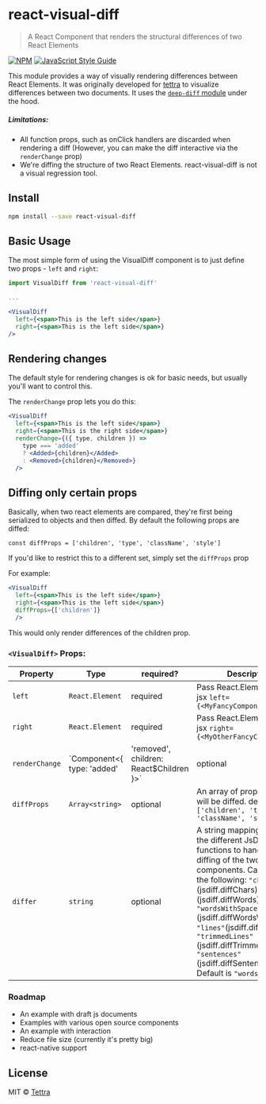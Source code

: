 # react-visual-diff

> A React Component that renders the structural differences of two React Elements

[![NPM](https://img.shields.io/npm/v/react-visual-diff.svg)](https://www.npmjs.com/package/react-visual-diff) [![JavaScript Style Guide](https://img.shields.io/badge/code_style-standard-brightgreen.svg)](https://standardjs.com)

This module provides a way of visually rendering differences between React Elements. It was originally developed for [tettra](http://tettra.co/) to visualize differences between two documents. It uses the [`deep-diff` module](https://www.npmjs.com/package/deep-diff) under the hood.

##### Limitations:
- All function props, such as onClick handlers are discarded when rendering a diff (However, you can make the diff interactive via the `renderChange` prop)
- We're diffing the structure of two React Elements. react-visual-diff is not a visual regression tool.

## Install

```bash
npm install --save react-visual-diff
```

## Basic Usage

The most simple form of using the VisualDiff component is to just define two props - `left` and `right`:

```jsx
import VisualDiff from 'react-visual-diff'

...

<VisualDiff
  left={<span>This is the left side</span>}
  right={<span>This is the left side</span>}
/>
```

## Rendering changes

The default style for rendering changes is ok for basic needs, but usually you'll want to control this.

The `renderChange` prop lets you do this:


```jsx
<VisualDiff
  left={<span>This is the left side</span>}
  right={<span>This is the right side</span>}
  renderChange={({ type, children }) => 
    type === 'added'
    ? <Added>{children}</Added>
    : <Removed>{children}</Removed>}
  />
```

## Diffing only certain props

Basically, when two react elements are compared, they're first being serialized to objects and then diffed. By default the following props are diffed:

```
const diffProps = ['children', 'type', 'className', 'style']
```

If you'd like to restrict this to a different set, simply set the `diffProps` prop

For example:

```jsx
<VisualDiff
  left={<span>This is the left side</span>}
  right={<span>This is the left side</span>}
  diffProps={['children']}
  />
```

This would only render differences of the children prop.

### `<VisualDiff>` Props:

| Property | Type | required? | Description |
| - | - | - | - |
| `left` | `React.Element` | required | Pass React.Element or just jsx `left={<MyFancyComponent>}` |
| `right` | `React.Element` | required | Pass React.Element or just jsx `right={<MyOtherFancyComponent>}` |
| `renderChange` | `Component<{ type: 'added' | 'removed', children: React$Children }>` | optional | A react component (can be just a function) that takes two props, `type` is the type of change (`"added"` or `"removed"`), `children` is just the content of the change |
| `diffProps` | `Array<string>` | optional | An array of prop names that will be diffed. defaults to `['children', 'type', 'className', 'style']` |
| `differ` | `string` | optional | A string mapping to one of the different JsDiff functions to handle the diffing of the two components. Can be any of the following: `"chars"`(jsdiff.diffChars), `"words"`(jsdiff.diffWords), `"wordsWithSpace"`(jsdiff.diffWordsWithSpace), `"lines"`(jsdiff.diffLines), `"trimmedLines"`(jsdiff.diffTrimmedLines), `"sentences"`(jsdiff.diffSentences). Default is `"words"`. | 
### Roadmap

- An example with draft js documents
- Examples with various open source components
- An example with interaction
- Reduce file size (currently it's pretty big)
- react-native support

## License

MIT © [Tettra](https://github.com/tettra)
